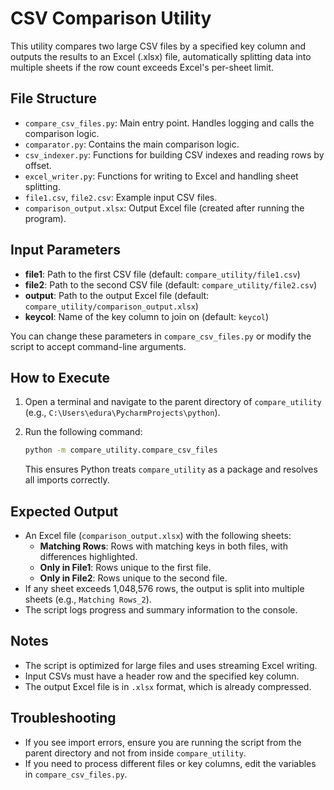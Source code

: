 # CSV Comparison Utility

This utility compares two large CSV files by a specified key column and outputs the results to an Excel (.xlsx) file, automatically splitting data into multiple sheets if the row count exceeds Excel's per-sheet limit.

## File Structure
- `compare_csv_files.py`: Main entry point. Handles logging and calls the comparison logic.
- `comparator.py`: Contains the main comparison logic.
- `csv_indexer.py`: Functions for building CSV indexes and reading rows by offset.
- `excel_writer.py`: Functions for writing to Excel and handling sheet splitting.
- `file1.csv`, `file2.csv`: Example input CSV files.
- `comparison_output.xlsx`: Output Excel file (created after running the program).

## Input Parameters
- **file1**: Path to the first CSV file (default: `compare_utility/file1.csv`)
- **file2**: Path to the second CSV file (default: `compare_utility/file2.csv`)
- **output**: Path to the output Excel file (default: `compare_utility/comparison_output.xlsx`)
- **keycol**: Name of the key column to join on (default: `keycol`)

You can change these parameters in `compare_csv_files.py` or modify the script to accept command-line arguments.

## How to Execute
1. Open a terminal and navigate to the parent directory of `compare_utility` (e.g., `C:\Users\edura\PycharmProjects\python`).
2. Run the following command:

    ```sh
    python -m compare_utility.compare_csv_files
    ```

   This ensures Python treats `compare_utility` as a package and resolves all imports correctly.

## Expected Output
- An Excel file (`comparison_output.xlsx`) with the following sheets:
  - **Matching Rows**: Rows with matching keys in both files, with differences highlighted.
  - **Only in File1**: Rows unique to the first file.
  - **Only in File2**: Rows unique to the second file.
- If any sheet exceeds 1,048,576 rows, the output is split into multiple sheets (e.g., `Matching Rows_2`).
- The script logs progress and summary information to the console.

## Notes
- The script is optimized for large files and uses streaming Excel writing.
- Input CSVs must have a header row and the specified key column.
- The output Excel file is in `.xlsx` format, which is already compressed.

## Troubleshooting
- If you see import errors, ensure you are running the script from the parent directory and not from inside `compare_utility`.
- If you need to process different files or key columns, edit the variables in `compare_csv_files.py`.

